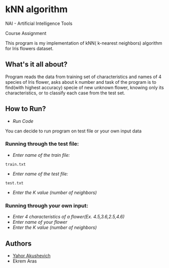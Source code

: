 # kNN algorithm 

NAI - Artificial Intelligence Tools

Course Assignment

This program is my implementation of kNN( k-nearest neighbors) algorithm for Iris flowers dataset.

## What's it all about?

Program reads the data from training set of  characteristics and names of 4 species of Iris flower, asks about k number and task of the program is to find(with highest accuracy) specie of new unknown flower, knowing only its characteristics, or to classify each case from the test set.

## How to Run?

* *Run Code*

You can decide to run program on test file or your own input data
### Running through the test file:
* *Enter name of the train file:* 
```
train.txt
```
* *Enter name of the test file:* 
```
test.txt
```
* *Enter the K value (number of neighbors)*

### Running through your own input:
* *Enter 4 characteristics of a flower(Ex. 4.5,3.6,2.5,4.6)*
* *Enter name of your flower*
* *Enter the K value (number of neighbors)*

## Authors

* [Yahor Akushevich](https://www.linkedin.com/in/yahor-akushevich-4101ba110/)
* Ekrem Aras
